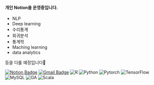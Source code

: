 #### 개인 Notion을 운영중입니다.

* NLP
* Deep learning
* 수리통계
* 회귀분석
* 통계학
* Maching learning
* data analytics

등을 다룰 예정입니다👋

[![Notion Badge](http://img.shields.io/badge/Notion-black?style=flat-square&logo=Notion&link=https://www.notion.so/1592d6ce66634222bbc1f8efbdaad7ca)](https://www.notion.so/0aaa8f78f306482b8aaa7eaff3b35571)
[![Gmail Badge](https://img.shields.io/badge/Gmail-d14836?style=flat-square&logo=Gmail&logoColor=white&link=mailto:alsdn472@gmail.com)](mailto:alsdn472@gmail.com)
![R](https://img.shields.io/badge/R-white?style=flat-square&logo=R&logoColor=blue)
![Python](https://img.shields.io/badge/Python-black?style=flat-square&logo=Python&logoColor=#3776AB)
![Pytorch](https://img.shields.io/badge/Pytorch-white?style=flat-square&logo=Pytorch&logoColor=#EE4C2C)
![TensorFlow](https://img.shields.io/badge/TensorFlow-white?style=flat-square&logo=TensorFlow&logoColor=#EE4C2C)
![MySQL](https://img.shields.io/badge/MySQL-yellow?style=flat-square&logo=MySQL&logoColor=#4479A1)
![GA](https://img.shields.io/badge/Google%20Analytics-white?style=flat-square&logo=Google%20Analytics&logoColor=#E37400)
![Scala](https://img.shields.io/badge/Scala-green?style=flat-square&logo=Scala&logoColor=#DC322F)
